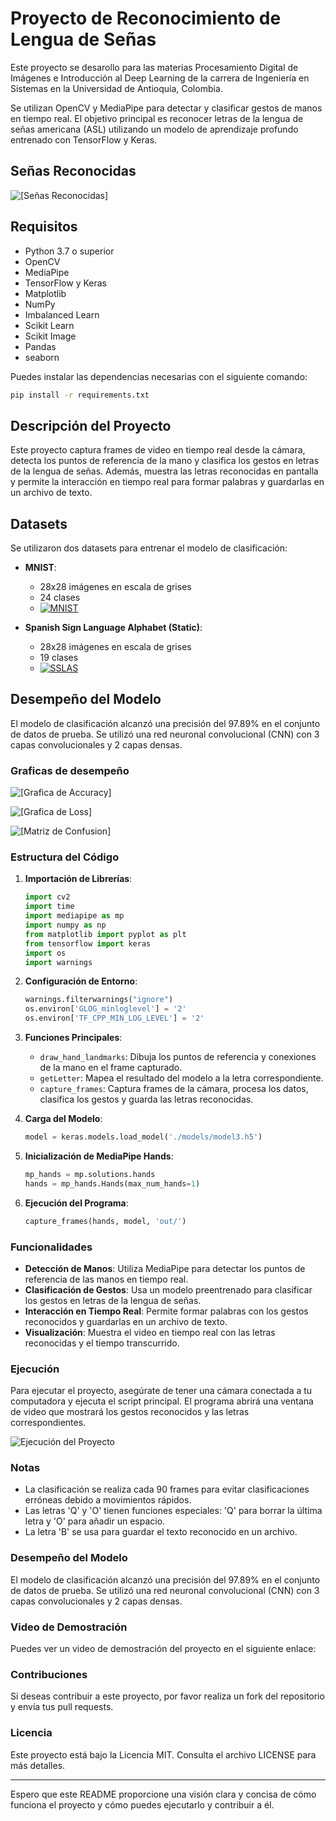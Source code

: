 # Proyecto de Reconocimiento de Lengua de Señas

Este proyecto se desarollo para las materias Procesamiento Digital de Imágenes e Introducción al Deep Learning de la carrera de Ingeniería en Sistemas en la Universidad de Antioquia, Colombia.

Se utilizan OpenCV y MediaPipe para detectar y clasificar gestos de manos en tiempo real. El objetivo principal es reconocer letras de la lengua de señas americana (ASL) utilizando un modelo de aprendizaje profundo entrenado con TensorFlow y Keras.

## Señas Reconocidas

![[Señas Reconocidas]](data/esp_sign.png)

## Requisitos

- Python 3.7 o superior
- OpenCV
- MediaPipe
- TensorFlow y Keras
- Matplotlib
- NumPy
- Imbalanced Learn
- Scikit Learn
- Scikit Image
- Pandas
- seaborn

Puedes instalar las dependencias necesarias con el siguiente comando:

```bash
pip install -r requirements.txt
```

## Descripción del Proyecto

Este proyecto captura frames de video en tiempo real desde la cámara, detecta los puntos de referencia de la mano y clasifica los gestos en letras de la lengua de señas. Además, muestra las letras reconocidas en pantalla y permite la interacción en tiempo real para formar palabras y guardarlas en un archivo de texto.

## Datasets

Se utilizaron dos datasets para entrenar el modelo de clasificación:

- **MNIST**:
    - 28x28 imágenes en escala de grises
    - 24 clases
    - [![MNIST](https://img.shields.io/badge/Dataset-MNIST-blue)](https://www.kaggle.com/datasets/datamunge/sign-language-mnist/data)

- **Spanish Sign Language Alphabet (Static)**:
    - 28x28 imágenes en escala de grises
    - 19 clases
    - [![SSLAS](https://img.shields.io/badge/Dataset-SSLAS-blue)](https://www.kaggle.com/datasets/kirlelea/spanish-sign-language-alphabet-static)


## Desempeño del Modelo

El modelo de clasificación alcanzó una precisión del 97.89% en el conjunto de datos de prueba. Se utilizó una red neuronal convolucional (CNN) con 3 capas convolucionales y 2 capas densas.

### Graficas de desempeño

![[Grafica de Accuracy]](data/imgs/01%20AccuracyCurve.png)

![[Grafica de Loss]](data/imgs/02%20LossCurve.png)

![[Matriz de Confusion]](data/imgs/03%20ConfusionMatrix.png)


### Estructura del Código

1. **Importación de Librerías**:
    ```python
    import cv2
    import time
    import mediapipe as mp
    import numpy as np
    from matplotlib import pyplot as plt
    from tensorflow import keras
    import os
    import warnings
    ```

2. **Configuración de Entorno**:
    ```python
    warnings.filterwarnings("ignore")
    os.environ['GLOG_minloglevel'] = '2' 
    os.environ['TF_CPP_MIN_LOG_LEVEL'] = '2'
    ```

3. **Funciones Principales**:
    - `draw_hand_landmarks`: Dibuja los puntos de referencia y conexiones de la mano en el frame capturado.
    - `getLetter`: Mapea el resultado del modelo a la letra correspondiente.
    - `capture_frames`: Captura frames de la cámara, procesa los datos, clasifica los gestos y guarda las letras reconocidas.

4. **Carga del Modelo**:
    ```python
    model = keras.models.load_model('./models/model3.h5')
    ```

5. **Inicialización de MediaPipe Hands**:
    ```python
    mp_hands = mp.solutions.hands
    hands = mp_hands.Hands(max_num_hands=1)
    ```

6. **Ejecución del Programa**:
    ```python
    capture_frames(hands, model, 'out/')
    ```

### Funcionalidades

- **Detección de Manos**: Utiliza MediaPipe para detectar los puntos de referencia de las manos en tiempo real.
- **Clasificación de Gestos**: Usa un modelo preentrenado para clasificar los gestos en letras de la lengua de señas.
- **Interacción en Tiempo Real**: Permite formar palabras con los gestos reconocidos y guardarlas en un archivo de texto.
- **Visualización**: Muestra el video en tiempo real con las letras reconocidas y el tiempo transcurrido.

### Ejecución

Para ejecutar el proyecto, asegúrate de tener una cámara conectada a tu computadora y ejecuta el script principal. El programa abrirá una ventana de video que mostrará los gestos reconocidos y las letras correspondientes.

![Ejecución del Proyecto](data/imgs/04%20Funcionamiento.png)


### Notas

- La clasificación se realiza cada 90 frames para evitar clasificaciones erróneas debido a movimientos rápidos.
- Las letras 'Q' y 'O' tienen funciones especiales: 'Q' para borrar la última letra y 'O' para añadir un espacio.
- La letra 'B' se usa para guardar el texto reconocido en un archivo.


### Desempeño del Modelo

El modelo de clasificación alcanzó una precisión del 97.89% en el conjunto de datos de prueba. Se utilizó una red neuronal convolucional (CNN) con 3 capas convolucionales y 2 capas densas.

### Video de Demostración

Puedes ver un video de demostración del proyecto en el siguiente enlace:


### Contribuciones

Si deseas contribuir a este proyecto, por favor realiza un fork del repositorio y envía tus pull requests.

### Licencia

Este proyecto está bajo la Licencia MIT. Consulta el archivo LICENSE para más detalles.

---

Espero que este README proporcione una visión clara y concisa de cómo funciona el proyecto y cómo puedes ejecutarlo y contribuir a él.